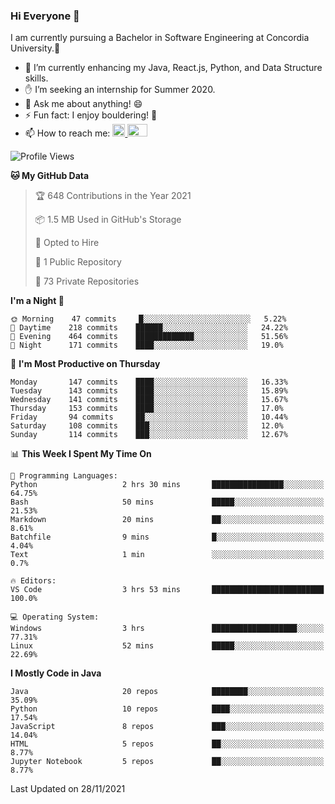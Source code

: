 ### Hi Everyone 👋
I am currently pursuing a Bachelor in Software Engineering at Concordia University.🏫

- 🌱 I’m currently enhancing my Java, React.js, Python, and Data Structure skills.
- ✋ I’m seeking an internship for Summer 2020.
- 💬 Ask me about anything! 😄
- ⚡ Fun fact: I enjoy bouldering! 🧗‍
- 📫 How to reach me: <a href="https://www.linkedin.com/in/siu-tong-ye/" target="_blank"> <img width="20px" width="32" src="https://cdn.jsdelivr.net/npm/simple-icons@v3/icons/linkedin.svg" /> </a> <a href="mailto:SiuTongYe@gmail.com" target="_blank"> <img height="20" width="32" src="https://cdn.jsdelivr.net/npm/simple-icons@v3/icons/gmail.svg" /> </a>

<!--START_SECTION:waka-->
![Profile Views](http://img.shields.io/badge/Profile%20Views-1-blue)

**🐱 My GitHub Data** 

> 🏆 648 Contributions in the Year 2021
 > 
> 📦 1.5 MB Used in GitHub's Storage 
 > 
> 💼 Opted to Hire
 > 
> 📜 1 Public Repository 
 > 
> 🔑 73 Private Repositories  
 > 
**I'm a Night 🦉** 

```text
🌞 Morning    47 commits     █░░░░░░░░░░░░░░░░░░░░░░░░   5.22% 
🌆 Daytime    218 commits    ██████░░░░░░░░░░░░░░░░░░░   24.22% 
🌃 Evening    464 commits    █████████████░░░░░░░░░░░░   51.56% 
🌙 Night      171 commits    ████░░░░░░░░░░░░░░░░░░░░░   19.0%

```
📅 **I'm Most Productive on Thursday** 

```text
Monday       147 commits    ████░░░░░░░░░░░░░░░░░░░░░   16.33% 
Tuesday      143 commits    ████░░░░░░░░░░░░░░░░░░░░░   15.89% 
Wednesday    141 commits    ████░░░░░░░░░░░░░░░░░░░░░   15.67% 
Thursday     153 commits    ████░░░░░░░░░░░░░░░░░░░░░   17.0% 
Friday       94 commits     ██░░░░░░░░░░░░░░░░░░░░░░░   10.44% 
Saturday     108 commits    ███░░░░░░░░░░░░░░░░░░░░░░   12.0% 
Sunday       114 commits    ███░░░░░░░░░░░░░░░░░░░░░░   12.67%

```


📊 **This Week I Spent My Time On** 

```text
💬 Programming Languages: 
Python                   2 hrs 30 mins       ████████████████░░░░░░░░░   64.75% 
Bash                     50 mins             █████░░░░░░░░░░░░░░░░░░░░   21.53% 
Markdown                 20 mins             ██░░░░░░░░░░░░░░░░░░░░░░░   8.61% 
Batchfile                9 mins              █░░░░░░░░░░░░░░░░░░░░░░░░   4.04% 
Text                     1 min               ░░░░░░░░░░░░░░░░░░░░░░░░░   0.7%

🔥 Editors: 
VS Code                  3 hrs 53 mins       █████████████████████████   100.0%

💻 Operating System: 
Windows                  3 hrs               ███████████████████░░░░░░   77.31% 
Linux                    52 mins             █████░░░░░░░░░░░░░░░░░░░░   22.69%

```

**I Mostly Code in Java** 

```text
Java                     20 repos            ████████░░░░░░░░░░░░░░░░░   35.09% 
Python                   10 repos            ████░░░░░░░░░░░░░░░░░░░░░   17.54% 
JavaScript               8 repos             ███░░░░░░░░░░░░░░░░░░░░░░   14.04% 
HTML                     5 repos             ██░░░░░░░░░░░░░░░░░░░░░░░   8.77% 
Jupyter Notebook         5 repos             ██░░░░░░░░░░░░░░░░░░░░░░░   8.77%

```



 Last Updated on 28/11/2021
<!--END_SECTION:waka-->
